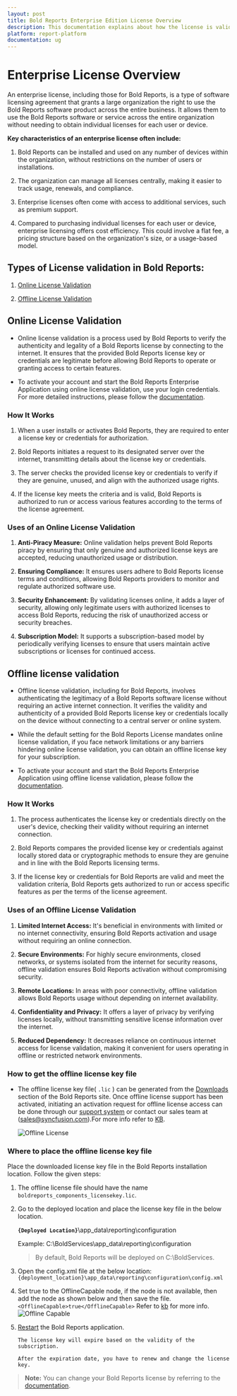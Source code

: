 ```yaml
---
layout: post
title: Bold Reports Enterprise Edition License Overview
description: This documentation explains about how the license is validated in Bold Reports Enterprise Application.
platform: report-platform
documentation: ug
---
```


# Enterprise License Overview

An enterprise license, including those for Bold Reports, is a type of software licensing agreement that grants a large organization the right to use the Bold Reports software product across the entire business. It allows them to use the Bold Reports software or service across the entire organization without needing to obtain individual licenses for each user or device.

**Key characteristics of an enterprise license often include:**

1. Bold Reports can be installed and used on any number of devices within the organization, without restrictions on the number of users or installations.

2. The organization can manage all licenses centrally, making it easier to track usage, renewals, and compliance.

3. Enterprise licenses often come with access to additional services, such as premium support.

4. Compared to purchasing individual licenses for each user or device, enterprise licensing offers cost efficiency. This could involve a flat fee, a pricing structure based on the organization's size, or a usage-based model.

## Types of License validation in Bold Reports:

1. [Online License Validation](#online-license-validation)

2. [Offline License Validation](#offline-license-validation)

## Online License Validation

* Online license validation is a process used by Bold Reports to verify the authenticity and legality of a Bold Reports license by connecting to the internet. It ensures that the provided Bold Reports license key or credentials are legitimate before allowing Bold Reports to operate or granting access to certain features.

* To activate your account and start the Bold Reports Enterprise Application using online license validation, use your login credentials. For more detailed instructions, please follow the [documentation](./../administrator-guide/application-startup/#activate-the-account-using-login-credentials).

### How It Works

1. When a user installs or activates Bold Reports, they are required to enter a license key or credentials for authorization.

2. Bold Reports initiates a request to its designated server over the internet, transmitting details about the license key or credentials.

3. The server checks the provided license key or credentials to verify if they are genuine, unused, and align with the authorized usage rights.

4. If the license key meets the criteria and is valid, Bold Reports is authorized to run or access various features according to the terms of the license agreement.

### Uses of an Online License Validation

1. **Anti-Piracy Measure:** Online validation helps prevent Bold Reports piracy by ensuring that only genuine and authorized license keys are accepted, reducing unauthorized usage or distribution.

2. **Ensuring Compliance:** It ensures users adhere to Bold Reports license terms and conditions, allowing Bold Reports providers to monitor and regulate authorized software use.

3. **Security Enhancement:** By validating licenses online, it adds a layer of security, allowing only legitimate users with authorized licenses to access Bold Reports, reducing the risk of unauthorized access or security breaches.

4. **Subscription Model:** It supports a subscription-based model by periodically verifying licenses to ensure that users maintain active subscriptions or licenses for continued access.

## Offline license validation

* Offline license validation, including for Bold Reports, involves authenticating the legitimacy of a Bold Reports software license without requiring an active internet connection. It verifies the validity and authenticity of a provided Bold Reports license key or credentials locally on the device without connecting to a central server or online system.

* While the default setting for the Bold Reports License mandates online license validation, if you face network limitations or any barriers hindering online license validation, you can obtain an offline license key for your subscription.

* To activate your account and start the Bold Reports Enterprise Application using offline license validation, please follow the [documentation](./../administrator-guide/application-startup/#offline-installation).

### How It Works

1. The process authenticates the license key or credentials directly on the user's device, checking their validity without requiring an internet connection.

2. Bold Reports compares the provided license key or credentials against locally stored data or cryptographic methods to ensure they are genuine and in line with the Bold Reports licensing terms.

3. If the license key or credentials for Bold Reports are valid and meet the validation criteria, Bold Reports gets authorized to run or access specific features as per the terms of the license agreement.

### Uses of an Offline License Validation

1. **Limited Internet Access:** It's beneficial in environments with limited or no internet connectivity, ensuring Bold Reports activation and usage without requiring an online connection.

2. **Secure Environments:** For highly secure environments, closed networks, or systems isolated from the internet for security reasons, offline validation ensures Bold Reports activation without compromising security.

3. **Remote Locations:** In areas with poor connectivity, offline validation allows Bold Reports usage without depending on internet availability.

4. **Confidentiality and Privacy:** It offers a layer of privacy by verifying licenses locally, without transmitting sensitive license information over the internet.

5. **Reduced Dependency:** It decreases reliance on continuous internet access for license validation, making it convenient for users operating in offline or restricted network environments.

### How to get the offline license key file

* The offline license key file( `.lic` ) can be generated from the [Downloads](https://www.boldreports.com/account/downloads) section of the Bold Reports site. Once offline license support has been activated, initiating an activation request for offline license access can be done through our [support system](https://support.boldreports.com/) or contact our sales team at (sales@syncfusion.com).For more info refer to [KB](https://support.boldreports.com/kb/article/13271/how-do-i-get-my-offline-license-key-from-our-bold-reports-account-page).

   ![Offline License](/static/assets/on-premise/images/getting-started/offline-license.png)

### Where to place the offline license key file

Place the downloaded license key file in the Bold Reports installation location. Follow the given steps:

1. The offline license file should have the name `boldreports_components_licensekey.lic`.

2. Go to the deployed location and place the license key file in the below location.

   **`{Deployed Location}`**\app_data\reporting\configuration

   Example: C:\BoldServices\app_data\reporting\configuration

   >By default, Bold Reports will be deployed on C:\BoldServices.

3. Open the config.xml file at the below location:
   `{deployment_location}\app_data\reporting\configuration\config.xml`

4. Set true to the OfflineCapable node, if the node is not available, then add the node as shown below and then save the file.
   `<OfflineCapable>true</OfflineCapable>`
   Refer to [kb](https://support.boldreports.com/kb/article/14885/enable-offline-mode-for-bold-reports-resolve-errors-when-an-internet-connections-are-not-available) for more info.
   ![Offline Capable](/static/assets/on-premise/images/getting-started/offline-capable-node.png)

5. [Restart](./../administrator-guide/faq/how-to-restart-the-bold-reports-enterprise-application/) the Bold Reports application.

   ```steps
   The license key will expire based on the validity of the subscription.

   After the expiration date, you have to renew and change the license key.
   ```

> **Note:** You can change your Bold Reports license by referring to the [documentation](./../administrator-guide/application-startup/#activate-bold-reports-license).